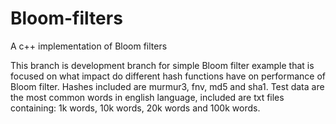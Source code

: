 # Bloom-filters
A c++ implementation of Bloom filters 

This branch is development branch for simple Bloom filter example that is focused on what impact do different hash functions have on performance of Bloom filter. Hashes included are murmur3, fnv, md5 and sha1. Test data are the most common words in english language, included are txt files containing: 1k words, 10k words, 20k words and 100k words. 
 
